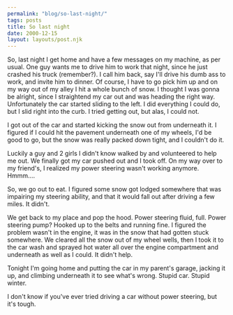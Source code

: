 ```yaml
---
permalink: "blog/so-last-night/"
tags: posts
title: So last night
date: 2000-12-15
layout: layouts/post.njk
---
```


So, last night I get home and have a few messages on my machine, as per usual. One guy wants me to drive him to work that night, since he just crashed his truck (remember?). I call him back, say I'll drive his dumb ass to work, and invite him to dinner. Of course, I have to go pick him up and on my way out of my alley I hit a whole bunch of snow. I thought I was gonna be alright, since I straightend my car out and was heading the right way. Unfortunately the car started sliding to the left. I did everything I could do, but I slid right into the curb. I tried getting out, but alas, I could not.

I got out of the car and started kicking the snow out from underneath it. I figured if I could hit the pavement underneath one of my wheels, I'd be good to go, but the snow was really packed down tight, and I couldn't do it. 

Luckily a guy and 2 girls I didn't know walked by and volunteered to help me out. We finally got my car pushed out and I took off. On my way over to my friend's, I realized my power steering wasn't working anymore. Hmmm....

So, we go out to eat. I figured some snow got lodged somewhere that was impairing my steering ability, and that it would fall out after driving a few miles. It didn't.

We get back to my place and pop the hood. Power steering fluid, full. Power steering pump? Hooked up to the belts and running fine. I figured the problem wasn't in the engine, it was in the snow that had gotten stuck somewhere. We cleared all the snow out of my wheel wells, then I took it to the car wash and sprayed hot water all over the engine compartment and underneath as well as I could. It didn't help. 

Tonight I'm going home and putting the car in my parent's garage, jacking it up, and climbing underneath it to see what's wrong. Stupid car. Stupid winter.

I don't know if you've ever tried driving a car without power steering, but it's tough.